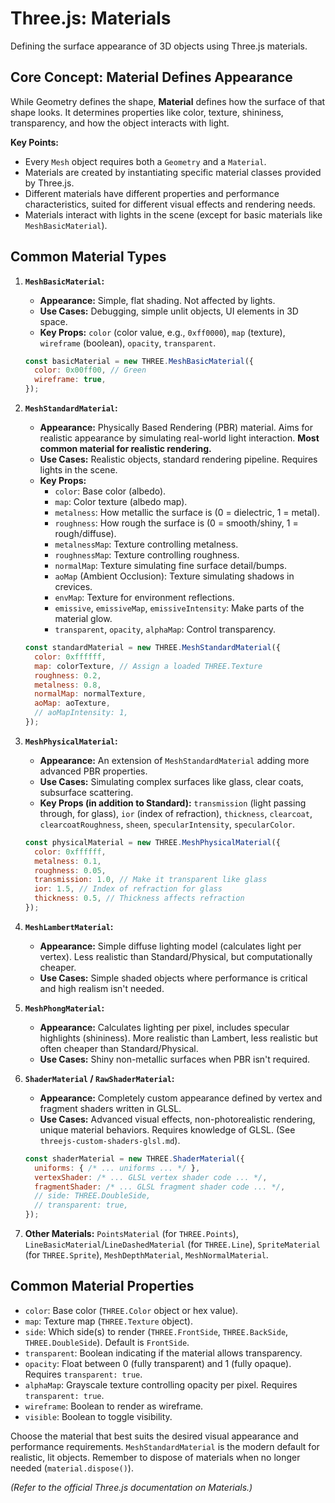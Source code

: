 # Three.js: Materials

Defining the surface appearance of 3D objects using Three.js materials.

## Core Concept: Material Defines Appearance

While Geometry defines the shape, **Material** defines how the surface of that shape looks. It determines properties like color, texture, shininess, transparency, and how the object interacts with light.

**Key Points:**

*   Every `Mesh` object requires both a `Geometry` and a `Material`.
*   Materials are created by instantiating specific material classes provided by Three.js.
*   Different materials have different properties and performance characteristics, suited for different visual effects and rendering needs.
*   Materials interact with lights in the scene (except for basic materials like `MeshBasicMaterial`).

## Common Material Types

1.  **`MeshBasicMaterial`:**
    *   **Appearance:** Simple, flat shading. Not affected by lights.
    *   **Use Cases:** Debugging, simple unlit objects, UI elements in 3D space.
    *   **Key Props:** `color` (color value, e.g., `0xff0000`), `map` (texture), `wireframe` (boolean), `opacity`, `transparent`.

    ```javascript
    const basicMaterial = new THREE.MeshBasicMaterial({
      color: 0x00ff00, // Green
      wireframe: true,
    });
    ```

2.  **`MeshStandardMaterial`:**
    *   **Appearance:** Physically Based Rendering (PBR) material. Aims for realistic appearance by simulating real-world light interaction. **Most common material for realistic rendering.**
    *   **Use Cases:** Realistic objects, standard rendering pipeline. Requires lights in the scene.
    *   **Key Props:**
        *   `color`: Base color (albedo).
        *   `map`: Color texture (albedo map).
        *   `metalness`: How metallic the surface is (0 = dielectric, 1 = metal).
        *   `roughness`: How rough the surface is (0 = smooth/shiny, 1 = rough/diffuse).
        *   `metalnessMap`: Texture controlling metalness.
        *   `roughnessMap`: Texture controlling roughness.
        *   `normalMap`: Texture simulating fine surface detail/bumps.
        *   `aoMap` (Ambient Occlusion): Texture simulating shadows in crevices.
        *   `envMap`: Texture for environment reflections.
        *   `emissive`, `emissiveMap`, `emissiveIntensity`: Make parts of the material glow.
        *   `transparent`, `opacity`, `alphaMap`: Control transparency.

    ```javascript
    const standardMaterial = new THREE.MeshStandardMaterial({
      color: 0xffffff,
      map: colorTexture, // Assign a loaded THREE.Texture
      roughness: 0.2,
      metalness: 0.8,
      normalMap: normalTexture,
      aoMap: aoTexture,
      // aoMapIntensity: 1,
    });
    ```

3.  **`MeshPhysicalMaterial`:**
    *   **Appearance:** An extension of `MeshStandardMaterial` adding more advanced PBR properties.
    *   **Use Cases:** Simulating complex surfaces like glass, clear coats, subsurface scattering.
    *   **Key Props (in addition to Standard):** `transmission` (light passing through, for glass), `ior` (index of refraction), `thickness`, `clearcoat`, `clearcoatRoughness`, `sheen`, `specularIntensity`, `specularColor`.

    ```javascript
    const physicalMaterial = new THREE.MeshPhysicalMaterial({
      color: 0xffffff,
      metalness: 0.1,
      roughness: 0.05,
      transmission: 1.0, // Make it transparent like glass
      ior: 1.5, // Index of refraction for glass
      thickness: 0.5, // Thickness affects refraction
    });
    ```

4.  **`MeshLambertMaterial`:**
    *   **Appearance:** Simple diffuse lighting model (calculates light per vertex). Less realistic than Standard/Physical, but computationally cheaper.
    *   **Use Cases:** Simple shaded objects where performance is critical and high realism isn't needed.

5.  **`MeshPhongMaterial`:**
    *   **Appearance:** Calculates lighting per pixel, includes specular highlights (shininess). More realistic than Lambert, less realistic but often cheaper than Standard/Physical.
    *   **Use Cases:** Shiny non-metallic surfaces when PBR isn't required.

6.  **`ShaderMaterial` / `RawShaderMaterial`:**
    *   **Appearance:** Completely custom appearance defined by vertex and fragment shaders written in GLSL.
    *   **Use Cases:** Advanced visual effects, non-photorealistic rendering, unique material behaviors. Requires knowledge of GLSL. (See `threejs-custom-shaders-glsl.md`).

    ```javascript
    const shaderMaterial = new THREE.ShaderMaterial({
      uniforms: { /* ... uniforms ... */ },
      vertexShader: /* ... GLSL vertex shader code ... */,
      fragmentShader: /* ... GLSL fragment shader code ... */,
      // side: THREE.DoubleSide,
      // transparent: true,
    });
    ```

7.  **Other Materials:** `PointsMaterial` (for `THREE.Points`), `LineBasicMaterial`/`LineDashedMaterial` (for `THREE.Line`), `SpriteMaterial` (for `THREE.Sprite`), `MeshDepthMaterial`, `MeshNormalMaterial`.

## Common Material Properties

*   `color`: Base color (`THREE.Color` object or hex value).
*   `map`: Texture map (`THREE.Texture` object).
*   `side`: Which side(s) to render (`THREE.FrontSide`, `THREE.BackSide`, `THREE.DoubleSide`). Default is `FrontSide`.
*   `transparent`: Boolean indicating if the material allows transparency.
*   `opacity`: Float between 0 (fully transparent) and 1 (fully opaque). Requires `transparent: true`.
*   `alphaMap`: Grayscale texture controlling opacity per pixel. Requires `transparent: true`.
*   `wireframe`: Boolean to render as wireframe.
*   `visible`: Boolean to toggle visibility.

Choose the material that best suits the desired visual appearance and performance requirements. `MeshStandardMaterial` is the modern default for realistic, lit objects. Remember to dispose of materials when no longer needed (`material.dispose()`).

*(Refer to the official Three.js documentation on Materials.)*
